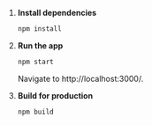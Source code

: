 1. **Install dependencies**  
   ```bash
   npm install
   ```
2. **Run the app**  
   ```bash
   npm start
   ```
   Navigate to http://localhost:3000/.

3. **Build for production**  
   ```bash
   npm build
   ```
